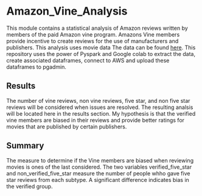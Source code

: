 # Amazon_Vine_Analysis
  This module contains a statistical analysis of Amazon reviews written by members of the paid Amazon vine program. Amazons Vine members provide incentive to create reviews 
  for the use of manufacturers and publishers. This analysis uses movie data The data can be found [here](https://s3.amazonaws.com/amazon-reviews-pds/tsv/amazon_reviews_us_Music_v1_00.tsv.gz).
  This repository uses the power of Pyspark and Google colab to extract the data, create associated dataframes, connect to AWS and upload these dataframes to pgadmin. 



## Results
The number of vine reviews, non vine reviews, five star, and non five star reviews will be considered when issues are resolved. The resulting analsis will be located here in the results section. My hypothesis is that the verified vine members are biased in their reviews and provide better ratings for movies that are published by certain publishers.

## Summary 

The measure to determine if the Vine members are biased when reviewing movies is ones of the last considered. The two variables verified_five_star and non_verified_five_star measure the number of people whho gave five star reviews from each subtype. A significant difference indicates bias in the verified group. 
